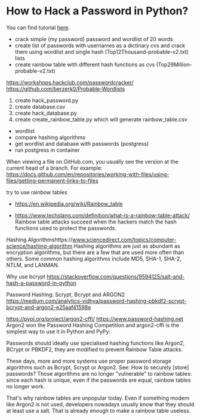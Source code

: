 # How to Hack a Password in Python?

You can find tutorial [here]().

- crack simple (my password) password and wordlist of 20 words
- create list of passwords with usernames as a dictinary cvs and crack them using wordlist and single hash (Top12Thousand-probable-v2.txt) lists
- create rainbow table with different hash functions as cvs (Top29Million-probable-v2.txt)



https://workshops.hackclub.com/passwordcracker/
https://github.com/berzerk0/Probable-Wordlists


1. create hack_password.py
2. create database.csv
3. create hack_database.py
4. create create_rainbow_table.py which will generate rainbow_table.csv









- wordlist
- compare hashing algorithms
- get wordlist and database with passwords (postgress)
- run postgress in container


When viewing a file on GitHub.com, you usually see the version at the current head of a branch. For example:
https://docs.github.com/en/repositories/working-with-files/using-files/getting-permanent-links-to-files

try to use rainbow tables
- https://en.wikipedia.org/wiki/Rainbow_table

- https://www.techslang.com/definition/what-is-a-rainbow-table-attack/
Rainbow table attacks succeed when the hackers match the hash functions used to protect the passwords.


Hashing Algorithmshttps://www.sciencedirect.com/topics/computer-science/hashing-algorithm
Hashing algorithms are just as abundant as encryption algorithms, but there are a few that are used more often than others. Some common hashing algorithms include MD5, SHA-1, SHA-2, NTLM, and LANMAN.

Why use bcrypt
https://stackoverflow.com/questions/9594125/salt-and-hash-a-password-in-python

Password Hashing: Scrypt, Bcrypt and ARGON2
https://medium.com/analytics-vidhya/password-hashing-pbkdf2-scrypt-bcrypt-and-argon2-e25aaf41598e

https://pypi.org/project/argon2-cffi/
https://www.password-hashing.net
Argon2 won the Password Hashing Competition and argon2-cffi is the simplest way to use it in Python and PyPy:

Passwords should ideally use specialised hashing functions like Argon2, BCrypt or PBKDF2, they are modified to prevent Rainbow Table attacks.

These days, more and more systems use proper password storage algorithms such as Bcrypt, Scrypt or Argon2. See: How to securely [store] passwords? Those algorithms are no longer "vulnerable" to rainbow tables: since each hash is unique, even if the passwords are equal, rainbow tables no longer work.

That's why rainbow tables are unpopular today. Even if something modern like Argon2 is not used, developers nowadays usually know that they should at least use a salt. That is already enough to make a rainbow table useless.



